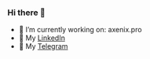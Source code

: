 ### Hi there 👋

<!--
**LeoPadre/LeoPadre** is a ✨ _special_ ✨ repository because its `README.md` (this file) appears on your GitHub profile.

Here are some ideas to get you started:

- 🔭 I’m currently working on https://axenix.pro/
- 🌱 I’m currently learning ...
- 👯 I’m looking to collaborate on ...
- 🤔 I’m looking for help with ...
- 💬 Ask me about ...
- 📫 How to reach me: ...
- 😄 Pronouns: ...
- ⚡ Fun fact: ...
-->
- 🔭 I’m currently working on: axenix.pro
- 🔗 My [LinkedIn](https://www.linkedin.com/in/levonosipov/)
- 💬 My [Telegram](https://t.me/levonosipov)
